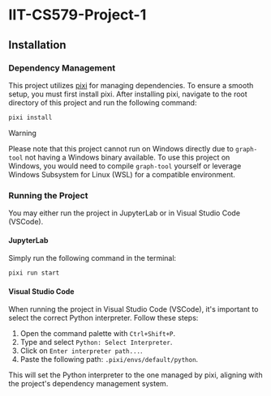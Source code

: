 # IIT-CS579-Project-1

## Installation

### Dependency Management

This project utilizes [pixi](https://pixi.sh/) for managing dependencies. To ensure a smooth setup, you must first install pixi. After installing pixi, navigate to the root directory of this project and run the following command:

```bash
pixi install
```

> [!WARNING]
> Please note that this project cannot run on Windows directly due to `graph-tool` not having a Windows binary available. To use this project on Windows, you would need to compile `graph-tool` yourself or leverage Windows Subsystem for Linux (WSL) for a compatible environment.

### Running the Project

You may either run the project in JupyterLab or in Visual Studio Code (VSCode).

#### JupyterLab

Simply run the following command in the terminal:
```bash
pixi run start
```

#### Visual Studio Code

When running the project in Visual Studio Code (VSCode), it's important to select the correct Python interpreter. Follow these steps:

1. Open the command palette with `Ctrl+Shift+P`.
2. Type and select `Python: Select Interpreter`.
3. Click on `Enter interpreter path...`.
4. Paste the following path: `.pixi/envs/default/python`.

This will set the Python interpreter to the one managed by pixi, aligning with the project's dependency management system.